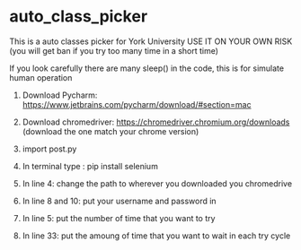 # auto_class_picker
This is a auto classes picker for York University 
USE IT ON YOUR OWN RISK (you will get ban if you try too many time in a short time)

If you look carefully there are many sleep() in the code, this is for simulate human operation

1. Download Pycharm: https://www.jetbrains.com/pycharm/download/#section=mac

2. Download chromedriver: https://chromedriver.chromium.org/downloads (download the one match your chrome version)

3. import post.py

4. In terminal type : pip install selenium

5. In line 4: change the path to wherever you downloaded you chromedrive

6. In line 8 and 10: put your username and password in

7. In line 5: put the number of time that you want to try

8. In line 33: put the amoung of time that you want to wait in each try cycle 
